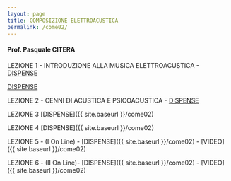 ```yaml
---
layout: page
title: COMPOSIZIONE ELETTROACUSTICA
permalink: /come02/
---
```


#### Prof. Pasquale CITERA

LEZIONE 1 - INTRODUZIONE ALLA MUSICA ELETTROACUSTICA -
[DISPENSE](https://www.academia.edu/21693947/MASTER_DI_ESECUZIONE_ED_INTERPRETAZIONE_DELLA_MUSICA_CONTEMPORANEA_-_LEZIONE_I_-_INTRODUZIONE_E_STORIA_DELLA_MUSICA_ELETTROACUSTICA)

<a href="https://www.academia.edu/21693947/MASTER_DI_ESECUZIONE_ED_INTERPRETAZIONE_DELLA_MUSICA_CONTEMPORANEA_-_LEZIONE_I_-_INTRODUZIONE_E_STORIA_DELLA_MUSICA_ELETTROACUSTICA" target="_blank">DISPENSE</a> 

LEZIONE 2 - CENNI DI ACUSTICA E PSICOACUSTICA -
[DISPENSE](https://www.academia.edu/22305517/MASTER_DI_ESECUZIONE_ED_INTERPRETAZIONE_DELLA_MUSICA_CONTEMPORANEA_-_LEZIONE_II_-_ACUSTICA_E_PSICOACUSTICA)

LEZIONE 3
[DISPENSE]({{ site.baseurl }}/come02)

LEZIONE 4
[DISPENSE]({{ site.baseurl }}/come02)

LEZIONE 5 - (I On Line) -
[DISPENSE]({{ site.baseurl }}/come02) - [VIDEO]({{ site.baseurl }}/come02)

LEZIONE 6 - (II On Line)-
[DISPENSE]({{ site.baseurl }}/come02) - [VIDEO]({{ site.baseurl }}/come02)
